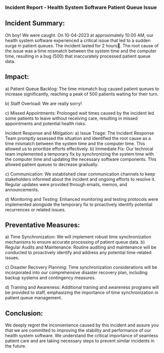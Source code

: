 

### Incident Report - Health System Software Patient Queue Issue
## Incident Summary:
Oh boy! We were caught. On 10-04-2023 at approximately 10:00 AM, our health system software experienced a critical issue that led to a sudden surge in patient queues. The incident lasted for 2 hours🤯. The root cause of the issue was a time mismatch between the system time and the computer time, resulting in a bug (500) that inaccurately processed patient queue data.

## Impact:
a) Patient Queue Backlog: The time mismatch bug caused patient queues to increase significantly, reaching a peak of 500 patients waiting for their turn. 

b) Staff Overload: We are really sorry!

c) Missed Appointments: Prolonged wait times caused by the incident led some patients to leave without receiving care, resulting in missed appointments and potential health risks.

Incident Response and Mitigation:
a) Issue Triage: The Incident Response Team promptly assessed the situation and identified the root cause as a time mismatch between the system time and the computer time. This allowed us to prioritize efforts effectively.
b) Immediate Fix: Our technical team implemented a temporary fix by synchronizing the system time with the computer time and updating the necessary software components. This allowed patient queues to decrease gradually.

c) Communication: We established clear communication channels to keep stakeholders informed about the incident and ongoing efforts to resolve it. Regular updates were provided through emails, memos, and announcements.

d) Monitoring and Testing: Enhanced monitoring and testing protocols were implemented alongside the temporary fix to proactively identify potential recurrences or related issues.

## Preventative Measures:
a) Time Synchronization: We will implement robust time synchronization mechanisms to ensure accurate processing of patient queue data.
b) Regular Audits and Maintenance: Routine auditing and maintenance will be conducted to proactively identify and address any potential time-related issues.

c) Disaster Recovery Planning: Time synchronization considerations will be incorporated into our comprehensive disaster recovery plan, including backup systems and contingency measures.

d) Training and Awareness: Additional training and awareness programs will be provided to staff, emphasizing the importance of time synchronization in patient queue management.

## Conclusion:
We deeply regret the inconvenience caused by this incident and assure you that we are committed to improving the stability and performance of our health system software. We understand the critical importance of seamless patient care and are taking necessary steps to prevent similar incidents in the future.


